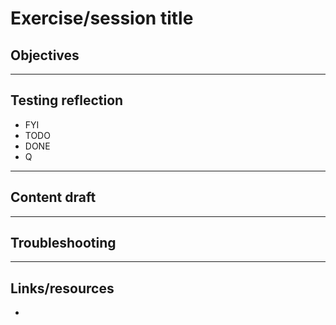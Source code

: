 # Exercise/session title

## Objectives 

---------------------
## Testing reflection
* FYI 
* TODO 
* DONE 
* Q 

---------------------
## Content draft 


---------------------
## Troubleshooting


---------------------
## Links/resources 
* 
